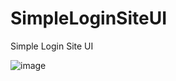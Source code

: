 # SimpleLoginSiteUI
Simple Login Site UI

![image](https://user-images.githubusercontent.com/90688818/197387182-6e920a47-4db0-41fa-a74c-3ca791f18aad.png)

